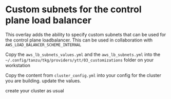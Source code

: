 # Custom subnets for the control plane load balancer

This overlay adds the ability to specify custom subnets that can be used for the control plane loadbalancer. This can be used in collaboration with `AWS_LOAD_BALANCER_SCHEME_INTERNAL` 

Copy the `aws_lb_subnets_values.yml` and the `aws_lb_subnets.yml` into the `~/.config/tanzu/tkg/providers/ytt/03_customizations` folder on your workstation

Copy the content from `cluster_config.yml` into your config for the cluster you are building. update the values.


create your cluster as usual